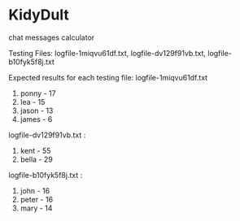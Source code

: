 # KidyDult
chat messages calculator

Testing Files: logfile-1miqvu61df.txt, logfile-dv129f91vb.txt, logfile-b10fyk5f8j.txt

Expected results for each testing file:
logfile-1miqvu61df.txt
  1. ponny - 17
  2. lea - 15
  3. jason - 13
  4. james - 6

logfile-dv129f91vb.txt :
  1. kent - 55
  2. bella - 29

logfile-b10fyk5f8j.txt :
  1. john - 16
  2. peter - 16
  3. mary - 14


